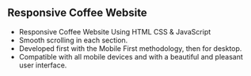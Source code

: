 
<h2>Responsive Coffee Website</h2>

<ul>
<li>Responsive Coffee Website Using HTML CSS & JavaScript </li>
<li>Smooth scrolling in each section. </li>
<li>Developed first with the Mobile First methodology, then for desktop.</li>
<li>Compatible with all mobile devices and with a beautiful and pleasant user interface.</li>
</ul>


